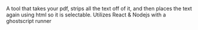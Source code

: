 A tool that takes your pdf, strips all the text off of it, and then places the text again using html so it is selectable.
Utilizes React & Nodejs with a ghostscript runner
